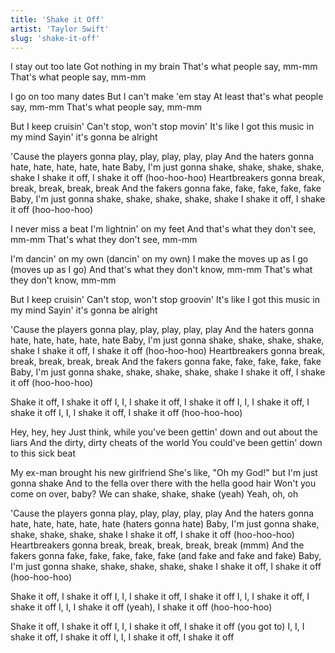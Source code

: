 ```yaml
---
title: 'Shake it Off'
artist: 'Taylor Swift'
slug: 'shake-it-off'
---
```


I stay out too late
Got nothing in my brain
That's what people say, mm-mm
That's what people say, mm-mm

I go on too many dates
But I can't make 'em stay
At least that's what people say, mm-mm
That's what people say, mm-mm

But I keep cruisin'
Can't stop, won't stop movin'
It's like I got this music in my mind
Sayin' it's gonna be alright

'Cause the players gonna play, play, play, play, play
And the haters gonna hate, hate, hate, hate, hate
Baby, I'm just gonna shake, shake, shake, shake, shake
I shake it off, I shake it off (hoo-hoo-hoo)
Heartbreakers gonna break, break, break, break, break
And the fakers gonna fake, fake, fake, fake, fake
Baby, I'm just gonna shake, shake, shake, shake, shake
I shake it off, I shake it off (hoo-hoo-hoo)

I never miss a beat
I'm lightnin' on my feet
And that's what they don't see, mm-mm
That's what they don't see, mm-mm

I'm dancin' on my own (dancin' on my own)
I make the moves up as I go (moves up as I go)
And that's what they don't know, mm-mm
That's what they don't know, mm-mm

But I keep cruisin'
Can't stop, won't stop groovin'
It's like I got this music in my mind
Sayin' it's gonna be alright

'Cause the players gonna play, play, play, play, play
And the haters gonna hate, hate, hate, hate, hate
Baby, I'm just gonna shake, shake, shake, shake, shake
I shake it off, I shake it off (hoo-hoo-hoo)
Heartbreakers gonna break, break, break, break, break
And the fakers gonna fake, fake, fake, fake, fake
Baby, I'm just gonna shake, shake, shake, shake, shake
I shake it off, I shake it off (hoo-hoo-hoo)

Shake it off, I shake it off
I, I, I shake it off, I shake it off
I, I, I shake it off, I shake it off
I, I, I shake it off, I shake it off (hoo-hoo-hoo)

Hey, hey, hey
Just think, while you've been gettin' down and out about the liars
And the dirty, dirty cheats of the world
You could've been gettin' down to this sick beat

My ex-man brought his new girlfriend
She's like, "Oh my God!" but I'm just gonna shake
And to the fella over there with the hella good hair
Won't you come on over, baby? We can shake, shake, shake (yeah)
Yeah, oh, oh

'Cause the players gonna play, play, play, play, play
And the haters gonna hate, hate, hate, hate, hate (haters gonna hate)
Baby, I'm just gonna shake, shake, shake, shake, shake
I shake it off, I shake it off (hoo-hoo-hoo)
Heartbreakers gonna break, break, break, break, break (mmm)
And the fakers gonna fake, fake, fake, fake, fake (and fake and fake and fake)
Baby, I'm just gonna shake, shake, shake, shake, shake
I shake it off, I shake it off (hoo-hoo-hoo)

Shake it off, I shake it off
I, I, I shake it off, I shake it off
I, I, I shake it off, I shake it off
I, I, I shake it off (yeah), I shake it off (hoo-hoo-hoo)

Shake it off, I shake it off
I, I, I shake it off, I shake it off (you got to)
I, I, I shake it off, I shake it off
I, I, I shake it off, I shake it off
